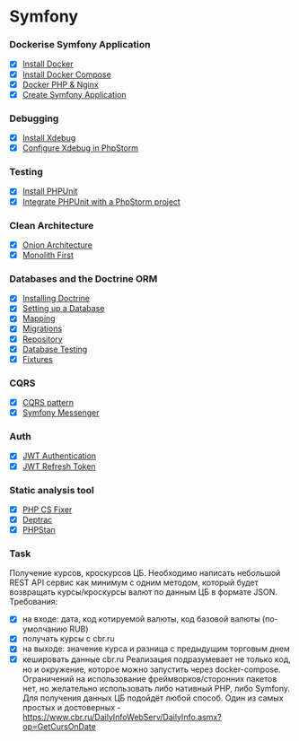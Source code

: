 # Symfony

### Dockerise Symfony Application

- [X] [Install Docker](https://docs.docker.com/engine/install/)
- [X] [Install Docker Compose](https://docs.docker.com/compose/install/)
- [X] [Docker PHP & Nginx]()
- [X] [Create Symfony Application](https://symfony.com/doc/current/setup.html)

### Debugging

- [X] [Install Xdebug](https://xdebug.org/docs/install#pecl)
- [X] [Configure Xdebug in PhpStorm](https://www.jetbrains.com/help/phpstorm/configuring-xdebug.html)

### Testing

- [X] [Install PHPUnit](https://symfony.com/doc/current/testing.html#the-phpunit-testing-framework)
- [X] [Integrate PHPUnit with a PhpStorm project](https://symfony.com/doc/current/testing.html#the-phpunit-testing-framework)

### Clean Architecture

- [X] [Onion Architecture](https://blog.cleancoder.com/uncle-bob/2012/08/13/the-clean-architecture.html)
- [X] [Monolith First](https://martinfowler.com/bliki/MonolithFirst.html)

### Databases and the Doctrine ORM

- [X] [Installing Doctrine](https://symfony.com/doc/current/doctrine.html)
- [X] [Setting up a Database](https://symfony.com/doc/current/the-fast-track/en/7-database.html)
- [X] [Mapping](https://www.doctrine-project.org/projects/doctrine-orm/en/current/reference/xml-mapping.html)
- [X] [Migrations](https://symfony.com/doc/current/doctrine.html#migrations-creating-the-database-tables-schema)
- [X] [Repository](https://symfony.com/doc/current/doctrine.html#querying-for-objects-the-repository)
- [X] [Database Testing](https://symfony.com/doc/current/testing/database.html)
- [X] [Fixtures](https://symfony.com/bundles/DoctrineFixturesBundle/current/index.html)

### CQRS

- [X] [CQRS pattern](https://docs.microsoft.com/en-us/azure/architecture/patterns/cqrs)
- [X] [Symfony Messenger](https://symfony.com/doc/current/messenger.html)

### Auth

- [X] [JWT Authentication](https://github.com/lexik/LexikJWTAuthenticationBundle)
- [X] [JWT Refresh Token](https://github.com/markitosgv/JWTRefreshTokenBundle)

### Static analysis tool

- [X] [PHP CS Fixer](https://github.com/FriendsOfPHP/PHP-CS-Fixer)
- [X] [Deptrac](https://qossmic.github.io/deptrac/)
- [X] [PHPStan](https://github.com/phpstan/phpstan)

### Task

Получение курсов, кроскурсов ЦБ.
Необходимо написать небольшой REST API сервис как минимум с одним методом, который будет возвращать курсы/кроскурсы валют по данным ЦБ в формате JSON.
Требования:
- [X] на входе: дата, код котируемой валюты, код базовой валюты (по-умолчанию RUB)
- [X] получать курсы с cbr.ru
- [X] на выходе: значение курса и разница с предыдущим торговым днем
- [X] кешировать данные cbr.ru
  Реализация подразумевает не только код, но и окружение, которое можно запустить через docker-compose.
  Ограничений на использование фреймворков/сторонних пакетов нет, но желательно использовать либо нативный PHP, либо Symfony.
  Для получения данных ЦБ подойдёт любой способ. Один из самых простых и достоверных - https://www.cbr.ru/DailyInfoWebServ/DailyInfo.asmx?op=GetCursOnDate
